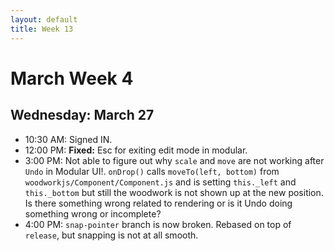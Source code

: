 ```yaml
---
layout: default
title: Week 13
---
```


# **March Week 4**
## **Wednesday: March 27**
- 10:30  AM: Signed IN.
- 12:00  PM: **Fixed:** Esc for exiting edit mode in modular.
- 3:00   PM: Not able to figure out why `scale` and `move` are not working after `Undo` in Modular UI!. `onDrop()` calls `moveTo(left, bottom)` from `woodworkjs/Component/Component.js` and is setting `this._left` and `this._bottom` but still the woodwork is not shown up at the new position. Is there something wrong related to rendering or is it Undo doing something wrong or incomplete?
- 4:00   PM: `snap-pointer` branch is now broken. Rebased on top of `release`, but snapping is not at all smooth.
